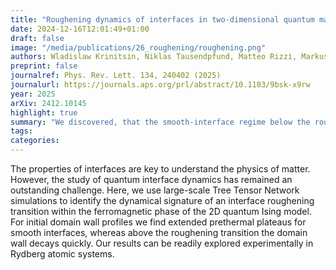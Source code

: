 ```yaml
---
title: "Roughening dynamics of interfaces in two-dimensional quantum matter"
date: 2024-12-16T12:01:49+01:00
draft: false
image: "/media/publications/26_roughening/roughening.png" 
authors: Wladislaw Krinitsin, Niklas Tausendpfund, Matteo Rizzi, Markus Heyl, and Markus Schmitt
preprint: false
journalref: Phys. Rev. Lett. 134, 240402 (2025)
journalurl: https://journals.aps.org/prl/abstract/10.1103/9bsk-x9rw
year: 2025
arXiv: 2412.10145
highlight: true
summary: "We discovered, that the smooth-interface regime below the roughening transition of the two-dimensional quantum Ising model leads to prethermal plateauxin the non-equilibrium dynamics of domain wall initial conditions."
tags:
categories:
---
```


The properties of interfaces are key to understand the physics of matter. However, the study of quantum interface dynamics has remained an outstanding challenge. Here, we use large-scale Tree Tensor Network simulations to identify the dynamical signature of an interface roughening transition within the ferromagnetic phase of the 2D quantum Ising model. For initial domain wall profiles we find extended prethermal plateaus for smooth interfaces, whereas above the roughening transition the domain wall decays quickly. Our results can be readily explored experimentally in Rydberg atomic systems.
